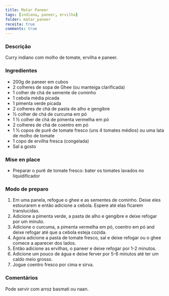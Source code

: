 ```yaml
---
title: Matar Paneer
tags: [indiana, paneer, ervilha]
folder: matar_paneer
receita: true
comments: true
---
```


### Descrição

Curry indiano com molho de tomate, ervilha e paneer.

### Ingredientes

- 200g de paneer em cubos
- 2 colheres de sopa de Ghee (ou manteiga clarificada)
- 1 colher de chá de semente de cominho
- 1 cebola média picada
- 1 pimenta verde picada
- 2 colheres de chá de pasta de alho e gengibre
- ½ colher de chá de curcuma em pó
- 1 ½ colher de chá de pimenta vermelha em pó
- 2 colheres de chá de coentro em pó
- 1 ½ copos de purê de tomate fresco (uns 4 tomates médios) ou uma lata de molho de tomate
- 1 copo de ervilha fresca (congelada)
- Sal a gosto


### Mise en place

- Preparar o purê de tomate fresco: bater os tomates lavados no liquidificador

### Modo de preparo

1. Em uma panela, refogue o ghee e as sementes de cominho. Deixe eles estourarem e então adicione a cebola. Espere até elas ficarem translucidas.
2. Adicione a pimenta verde, a pasta de alho e gengibre e deixe refogar por um minuto.
3. Adicione o curcuma, a pimenta vermelha em pó, coentro em pó and deixe refogar até que a cebola esteja cozida.
4. Agora adicione a pasta de tomate fresco, sal e deixe refogar ou o ghee comece a aparecer dos lados. 
5. Então adicione as ervilhas, o paneer e deixe refogar por 1-2 minutos.
6. Adicione um pouco de água e deixe ferver por 5-6 minutos até ter um caldo meio grosso.
7. Jogue coentro fresco por cima e sirva.


### Comentários

Pode servir com arroz basmati ou naan.
